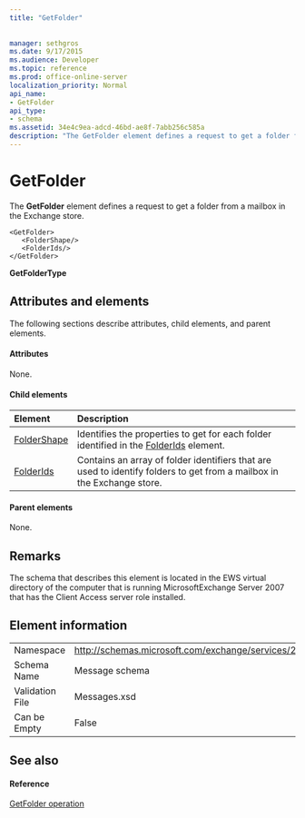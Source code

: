 ```yaml
---
title: "GetFolder"
 
 
manager: sethgros
ms.date: 9/17/2015
ms.audience: Developer
ms.topic: reference
ms.prod: office-online-server
localization_priority: Normal
api_name:
- GetFolder
api_type:
- schema
ms.assetid: 34e4c9ea-adcd-46bd-ae8f-7abb256c585a
description: "The GetFolder element defines a request to get a folder from a mailbox in the Exchange store."
---
```


# GetFolder

The **GetFolder** element defines a request to get a folder from a mailbox in the Exchange store. 
  
```
<GetFolder>
   <FolderShape/>
   <FolderIds/>
</GetFolder>
```

 **GetFolderType**
## Attributes and elements

The following sections describe attributes, child elements, and parent elements.
  
#### Attributes

None.
  
#### Child elements

|**Element**|**Description**|
|:-----|:-----|
|[FolderShape](foldershape.md) <br/> |Identifies the properties to get for each folder identified in the [FolderIds](folderids.md) element.  <br/> |
|[FolderIds](folderids.md) <br/> |Contains an array of folder identifiers that are used to identify folders to get from a mailbox in the Exchange store.  <br/> |
   
#### Parent elements

None.
  
## Remarks

The schema that describes this element is located in the EWS virtual directory of the computer that is running MicrosoftExchange Server 2007 that has the Client Access server role installed.
  
## Element information

|||
|:-----|:-----|
|Namespace  <br/> |http://schemas.microsoft.com/exchange/services/2006/messages  <br/> |
|Schema Name  <br/> |Message schema  <br/> |
|Validation File  <br/> |Messages.xsd  <br/> |
|Can be Empty  <br/> |False  <br/> |
   
## See also

#### Reference

[GetFolder operation](getfolder-operation.md)

